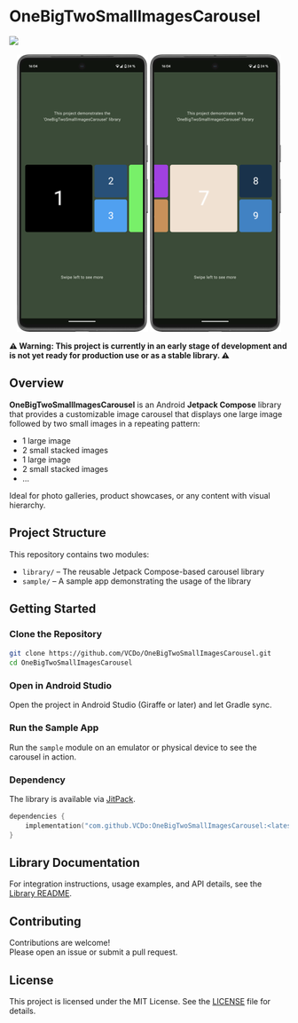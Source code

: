 # OneBigTwoSmallImagesCarousel
[![](https://jitpack.io/v/VCDo/OneBigTwoSmallImagesCarousel.svg)](https://jitpack.io/#VCDo/OneBigTwoSmallImagesCarousel)

<p align="center">
  <img src="sample/screenshots/start.png" width="236" alt="Screenshot 1 of OBTSICarousel's sample app">
  <img src="sample/screenshots/end.png" width="236" alt="Screenshot 2 of OBTSICarousel's sample app">
</p>

**⚠️ Warning: This project is currently in an early stage of development and is not yet ready for
production use or as a stable library. ⚠️**

## Overview

**OneBigTwoSmallImagesCarousel** is an Android **Jetpack Compose** library that provides a
customizable image carousel that displays one large image followed by two small images in a
repeating pattern:
- 1 large image
- 2 small stacked images
- 1 large image
- 2 small stacked images
- …

Ideal for photo galleries, product showcases, or any content with visual hierarchy.

## Project Structure

This repository contains two modules:

- `library/` – The reusable Jetpack Compose-based carousel library
- `sample/` – A sample app demonstrating the usage of the library

## Getting Started

### Clone the Repository

```bash
git clone https://github.com/VCDo/OneBigTwoSmallImagesCarousel.git
cd OneBigTwoSmallImagesCarousel
```

### Open in Android Studio

Open the project in Android Studio (Giraffe or later) and let Gradle sync.

### Run the Sample App

Run the `sample` module on an emulator or physical device to see the carousel in action.

### Dependency

The library is available via [JitPack](https://jitpack.io).

```kotlin
dependencies {
    implementation("com.github.VCDo:OneBigTwoSmallImagesCarousel:<latest-version>")
}
```

## Library Documentation

For integration instructions, usage examples, and API details, see the [Library README](library/README.md).

## Contributing

Contributions are welcome!  
Please open an issue or submit a pull request.

## License

This project is licensed under the MIT License. See the [LICENSE](LICENSE) file for details.
